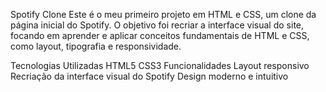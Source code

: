 Spotify Clone
Este é o meu primeiro projeto em HTML e CSS, um clone da página inicial do Spotify. O objetivo foi recriar a interface visual do site, focando em aprender e aplicar conceitos fundamentais de HTML e CSS, como layout, tipografia e responsividade.

Tecnologias Utilizadas
HTML5
CSS3
Funcionalidades
Layout responsivo
Recriação da interface visual do Spotify
Design moderno e intuitivo
